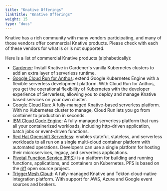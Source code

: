 ```yaml
---
title: "Knative Offerings"
linkTitle: "Knative Offerings"
weight: 15
type: "docs"
---
```


Knative has a rich community with many vendors participating, and many of those
vendors offer commercial Knative products.  Please check with each of these
vendors for what is or is not supported.

<!-- TODO: Talk about criteria for inclusion here?  a la Conformance -->

Here is a list of commercial Knative products (alphabetically):

- [Gardener](https://gardener.cloud/documentation/tutorials/knative-install/): Install Knative in Gardener's vanilla Kubernetes clusters to add an extra layer of serverless runtime.
- [Google Cloud Run for Anthos](https://cloud.google.com/run/docs/gke/setup): extend Google Kubernetes Engine with a flexible serverless development platform. With Cloud Run for Anthos, you get the operational flexibility of Kubernetes with the developer experience of Serverless, allowing you to deploy and manage Knative based services on your own cluster.
- [Google Cloud Run](https://cloud.google.com/run/docs/setup): A fully-managed Knative-based serverless platform. With no Kubernetes cluster to manage, Cloud Run lets you go from container to production in seconds.
- [IBM Cloud Code Engine](https://cloud.ibm.com/codeengine): A fully-managed serverless platform that runs all your containerized workloads, including http-driven application, batch jobs or event-driven functions.
- [Red Hat Openshift Serverless](https://docs.openshift.com/container-platform/4.5/serverless/serverless-getting-started.html): enables stateful, stateless, and serverless workloads to all run on a single multi-cloud container platform with automated operations. Developers can use a single platform for hosting their microservices, legacy, and serverless applications.
- [Pivotal Function Service (PFS)](https://docs.pivotal.io/pfs): is a platform for building and running functions, applications, and containers on Kubernetes. PFS is based on the [riff](https://projectriff.io) open source project.
- [TriggerMesh Cloud](https://cloud.triggermesh.io): A fully-managed Knative and Tekton cloud-native integration platform. With support for AWS, Azure and Google event sources and brokers.

<!-- TODO: In which category do we put SAP/Kyma? -->

<!-- TODO(you!): Add a new section if your project builds ON Knative (vs. offering it directly)  -->
